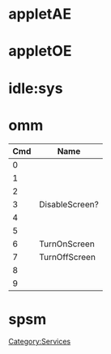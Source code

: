 # appletAE

# appletOE

# idle:sys

# omm

| Cmd | Name           |
| --- | -------------- |
| 0   |                |
| 1   |                |
| 2   |                |
| 3   | DisableScreen? |
| 4   |                |
| 5   |                |
| 6   | TurnOnScreen   |
| 7   | TurnOffScreen  |
| 8   |                |
| 9   |                |

# spsm

[Category:Services](Category:Services "wikilink")
